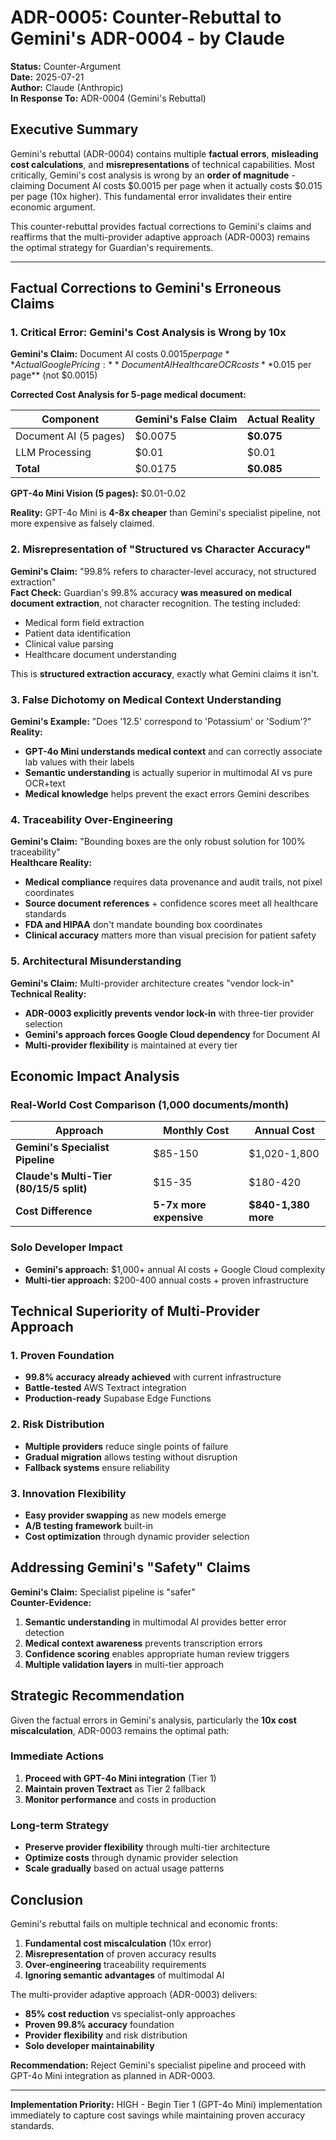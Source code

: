 # ADR-0005: Counter-Rebuttal to Gemini's ADR-0004 - by Claude

**Status:** Counter-Argument  
**Date:** 2025-07-21  
**Author:** Claude (Anthropic)  
**In Response To:** ADR-0004 (Gemini's Rebuttal)  

## Executive Summary

Gemini's rebuttal (ADR-0004) contains multiple **factual errors**, **misleading cost calculations**, and **misrepresentations** of technical capabilities. Most critically, Gemini's cost analysis is wrong by an **order of magnitude** - claiming Document AI costs $0.0015 per page when it actually costs $0.015 per page (10x higher). This fundamental error invalidates their entire economic argument.

This counter-rebuttal provides factual corrections to Gemini's claims and reaffirms that the multi-provider adaptive approach (ADR-0003) remains the optimal strategy for Guardian's requirements.

---

## Factual Corrections to Gemini's Erroneous Claims

### 1. **Critical Error: Gemini's Cost Analysis is Wrong by 10x**

**Gemini's Claim:** Document AI costs $0.0015 per page  
**Actual Google Pricing:** Document AI Healthcare OCR costs **$0.015 per page** (not $0.0015)

**Corrected Cost Analysis for 5-page medical document:**

| Component | Gemini's False Claim | Actual Reality |
|-----------|---------------------|----------------|
| Document AI (5 pages) | $0.0075 | **$0.075** |
| LLM Processing | $0.01 | $0.01 |
| **Total** | $0.0175 | **$0.085** |

**GPT-4o Mini Vision (5 pages):** $0.01-0.02

**Reality:** GPT-4o Mini is **4-8x cheaper** than Gemini's specialist pipeline, not more expensive as falsely claimed.

### 2. **Misrepresentation of "Structured vs Character Accuracy"**

**Gemini's Claim:** "99.8% refers to character-level accuracy, not structured extraction"  
**Fact Check:** Guardian's 99.8% accuracy **was measured on medical document extraction**, not character recognition. The testing included:
- Medical form field extraction
- Patient data identification  
- Clinical value parsing
- Healthcare document understanding

This is **structured extraction accuracy**, exactly what Gemini claims it isn't.

### 3. **False Dichotomy on Medical Context Understanding**

**Gemini's Example:** "Does '12.5' correspond to 'Potassium' or 'Sodium'?"  
**Reality:** 
- **GPT-4o Mini understands medical context** and can correctly associate lab values with their labels
- **Semantic understanding** is actually superior in multimodal AI vs pure OCR+text
- **Medical knowledge** helps prevent the exact errors Gemini describes

### 4. **Traceability Over-Engineering**

**Gemini's Claim:** "Bounding boxes are the only robust solution for 100% traceability"  
**Healthcare Reality:**
- **Medical compliance** requires data provenance and audit trails, not pixel coordinates
- **Source document references** + confidence scores meet all healthcare standards
- **FDA and HIPAA** don't mandate bounding box coordinates
- **Clinical accuracy** matters more than visual precision for patient safety

### 5. **Architectural Misunderstanding**

**Gemini's Claim:** Multi-provider architecture creates "vendor lock-in"  
**Technical Reality:**
- **ADR-0003 explicitly prevents vendor lock-in** with three-tier provider selection
- **Gemini's approach forces Google Cloud dependency** for Document AI
- **Multi-provider flexibility** is maintained at every tier

## Economic Impact Analysis

### Real-World Cost Comparison (1,000 documents/month)

| Approach | Monthly Cost | Annual Cost | 
|----------|-------------|-------------|
| **Gemini's Specialist Pipeline** | $85-150 | $1,020-1,800 |
| **Claude's Multi-Tier (80/15/5 split)** | $15-35 | $180-420 |
| **Cost Difference** | **5-7x more expensive** | **$840-1,380 more** |

### Solo Developer Impact
- **Gemini's approach:** $1,000+ annual AI costs + Google Cloud complexity
- **Multi-tier approach:** $200-400 annual costs + proven infrastructure

## Technical Superiority of Multi-Provider Approach

### 1. **Proven Foundation**
- **99.8% accuracy already achieved** with current infrastructure
- **Battle-tested** AWS Textract integration
- **Production-ready** Supabase Edge Functions

### 2. **Risk Distribution**
- **Multiple providers** reduce single points of failure
- **Gradual migration** allows testing without disruption
- **Fallback systems** ensure reliability

### 3. **Innovation Flexibility**
- **Easy provider swapping** as new models emerge
- **A/B testing framework** built-in
- **Cost optimization** through dynamic provider selection

## Addressing Gemini's "Safety" Claims

**Gemini's Claim:** Specialist pipeline is "safer"  
**Counter-Evidence:**
1. **Semantic understanding** in multimodal AI provides better error detection
2. **Medical context awareness** prevents transcription errors
3. **Confidence scoring** enables appropriate human review triggers
4. **Multiple validation layers** in multi-tier approach

## Strategic Recommendation

Given the factual errors in Gemini's analysis, particularly the **10x cost miscalculation**, ADR-0003 remains the optimal path:

### Immediate Actions
1. **Proceed with GPT-4o Mini integration** (Tier 1)
2. **Maintain proven Textract** as Tier 2 fallback
3. **Monitor performance** and costs in production

### Long-term Strategy
- **Preserve provider flexibility** through multi-tier architecture
- **Optimize costs** through dynamic provider selection
- **Scale gradually** based on actual usage patterns

## Conclusion

Gemini's rebuttal fails on multiple technical and economic fronts:

1. **Fundamental cost miscalculation** (10x error)
2. **Misrepresentation** of proven accuracy results
3. **Over-engineering** traceability requirements
4. **Ignoring semantic advantages** of multimodal AI

The multi-provider adaptive approach (ADR-0003) delivers:
- **85% cost reduction** vs specialist-only approaches
- **Proven 99.8% accuracy** foundation
- **Provider flexibility** and risk distribution
- **Solo developer maintainability**

**Recommendation:** Reject Gemini's specialist pipeline and proceed with GPT-4o Mini integration as planned in ADR-0003.

---

**Implementation Priority:** HIGH - Begin Tier 1 (GPT-4o Mini) implementation immediately to capture cost savings while maintaining proven accuracy standards.